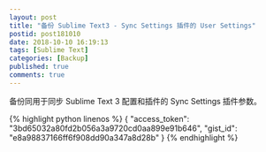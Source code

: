 ```yaml
---
layout: post
title: "备份 Sublime Text3 - Sync Settings 插件的 User Settings"
postid: post181010
date: 2018-10-10 16:19:13
tags: [Sublime Text]
categories: [Backup]
published: true
comments: true
---
```


备份同用于同步 Sublime Text 3 配置和插件的 Sync Settings 插件参数。

{% highlight python linenos %}
{
    "access_token": "3bd65032a80fd2b056a3a9720cd0aa899e91b646",
    "gist_id": "e8a98837166ff6f908dd90a347a8d28b"
}
{% endhighlight %}
